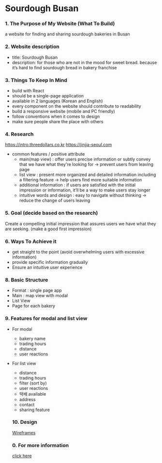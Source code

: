 # Sourdough Busan

### 1. The Purpose of My Website (What To Build)

a website for finding and sharing sourdough bakeries in Busan

### 2. Website description

- title: Sourdough Busan
- description: for those who are not in the mood for sweet bread. because it’s hard to find sourdough bread in bakery franchise

### 3. Things To Keep In Mind

- build with React
- should be a single-page application
- available in 2 languages (Korean and English)
- every component on the website should contribute to readability
- build a responsive website (mobile and PC friendly)
- follow conventions when it comes to design
- make sure people share the place with others

### 4. Research

<https://intro.threedollars.co.kr>
<https://jinjja-seoul.com>

- common features / positive attribute
  - main(map view) : offer users precise information or subtly convey that we have what they're looking for → prevent users from leaving page
  - list view : present more organized and detailed information including a filtering feature → help users find more suitable information
  - additional information : if users are satisfied with the initial impression or information, it’ll be a way to make users stay longer
  - intuitive words and design : easy to navigate without thinking → reduce the change of users leaving

### 5. Goal (decide based on the research)

Create a compelling initial impression that assures users we have what they are seeking. (make a good first impression)

### 6. Ways To Achieve it

- get straight to the point (avoid overwhelming users with excessive information)
- provide specific information gradually
- Ensure an intuitive user experience

### 8. Basic Structure

- Format : single page app
- Main : map view with modal
- List View
- Page for each bakery

### 9. Features for modal and list view

- For modal

  - bakery name
  - trading hours
  - distance
  - user reactions

- For list view

  - distance
  - trading hours
  - filter (sort by)
  - user reactions
  - 택배 available
  - address
  - contact
  - sharing feature

  ### 10. Design

  [Wireframes](https://www.figma.com/file/z5BkctouqCqBbLPuTalfHG/Sourdough-Busan?type=design&node-id=1%3A4&mode=design&t=y2JROav0P76TpJ3A-1)

  ### 0. For more information

  [click here](https://copper-snail-e31.notion.site/Sourdough-Busan-23-12-20-7dfeecd7c51147689e149052ced94cbc?pvs=4)
